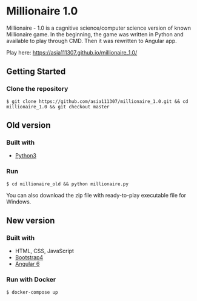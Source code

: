 # Millionaire 1.0

Millionaire - 1.0 is a cagnitive science/computer science version of known Millionaire game. In the beginning, the game was written in Python and available to play through CMD. Then it was rewritten to Angular app.   

Play here: https://asia111307.github.io/millionaire_1.0/


## Getting Started
### Clone the repository
    $ git clone https://github.com/asia111307/millionaire_1.0.git && cd millionaire_1.0 && git checkout master

## Old version 
### Built with
- [Python3](https://www.python.org/)
### Run
    $ cd millionaire_old && python millionaire.py
   
You can also download the zip file with ready-to-play executable file for Windows.

## New version 
### Built with
- HTML, CSS, JavaScript
- [Bootstrap4](https://getbootstrap.com/docs/4.3/getting-started/introduction/)
- [Angular 6](https://angular.io/)
### Run with Docker
    $ docker-compose up
    
    



